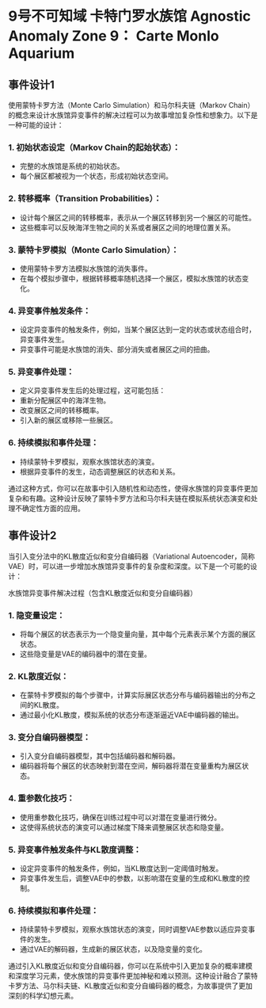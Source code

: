 # 9号不可知域 卡特门罗水族馆 Agnostic Anomaly Zone 9： Carte Monlo Aquarium

## 事件设计1

使用蒙特卡罗方法（Monte Carlo Simulation）和马尔科夫链（Markov Chain）的概念来设计水族馆异变事件的解决过程可以为故事增加复杂性和想象力。以下是一种可能的设计：

### 1. 初始状态设定（Markov Chain的起始状态）：
- 完整的水族馆是系统的初始状态。
- 每个展区都被视为一个状态，形成初始状态空间。

### 2. 转移概率（Transition Probabilities）：
- 设计每个展区之间的转移概率，表示从一个展区转移到另一个展区的可能性。
- 这些概率可以反映海洋生物之间的关系或者展区之间的地理位置关系。

### 3. 蒙特卡罗模拟（Monte Carlo Simulation）：
- 使用蒙特卡罗方法模拟水族馆的消失事件。
- 在每个模拟步骤中，根据转移概率随机选择一个展区，模拟水族馆的状态变化。

### 4. 异变事件触发条件：

- 设定异变事件的触发条件，例如，当某个展区达到一定的状态或状态组合时，异变事件发生。
- 异变事件可能是水族馆的消失、部分消失或者展区之间的扭曲。

### 5. 异变事件处理：
- 定义异变事件发生后的处理过程，这可能包括：
- 重新分配展区中的海洋生物。
- 改变展区之间的转移概率。
- 引入新的展区或移除一些展区。

### 6. 持续模拟和事件处理：
- 持续蒙特卡罗模拟，观察水族馆状态的演变。
- 根据异变事件的发生，动态调整展区的状态和关系。

通过这种方式，你可以在故事中引入随机性和动态性，使得水族馆的异变事件更加复杂和有趣。这种设计反映了蒙特卡罗方法和马尔科夫链在模拟系统状态演变和处理不确定性方面的应用。

## 事件设计2

当引入变分法中的KL散度近似和变分自编码器（Variational Autoencoder，简称VAE）时，可以进一步增加水族馆异变事件的复杂度和深度。以下是一个可能的设计：

水族馆异变事件解决过程（包含KL散度近似和变分自编码器）
### 1. 隐变量设定：
- 将每个展区的状态表示为一个隐变量向量，其中每个元素表示某个方面的展区状态。
- 这些隐变量是VAE的编码器中的潜在变量。

### 2. KL散度近似：
- 在蒙特卡罗模拟的每个步骤中，计算实际展区状态分布与编码器输出的分布之间的KL散度。
- 通过最小化KL散度，模拟系统的状态分布逐渐逼近VAE中编码器的输出。

### 3. 变分自编码器模型：
- 引入变分自编码器模型，其中包括编码器和解码器。
- 编码器将每个展区的状态映射到潜在空间，解码器将潜在变量重构为展区状态。

### 4. 重参数化技巧：
- 使用重参数化技巧，确保在训练过程中可以对潜在变量进行微分。
- 这使得系统状态的演变可以通过梯度下降来调整展区状态和隐变量。

### 5. 异变事件触发条件与KL散度调整：
- 设定异变事件的触发条件，例如，当KL散度达到一定阈值时触发。
- 异变事件发生后，调整VAE中的参数，以影响潜在变量的生成和KL散度的控制。

### 6. 持续模拟和事件处理：
- 持续蒙特卡罗模拟，观察水族馆状态的演变，同时调整VAE参数以适应异变事件的发生。
- 通过VAE的解码器，生成新的展区状态，以及隐变量的变化。

通过引入KL散度近似和变分自编码器，你可以在系统中引入更加复杂的概率建模和深度学习元素，使水族馆的异变事件更加神秘和难以预测。这种设计融合了蒙特卡罗方法、马尔科夫链、KL散度近似和变分自编码器的概念，为故事提供了更加深刻的科学幻想元素。
